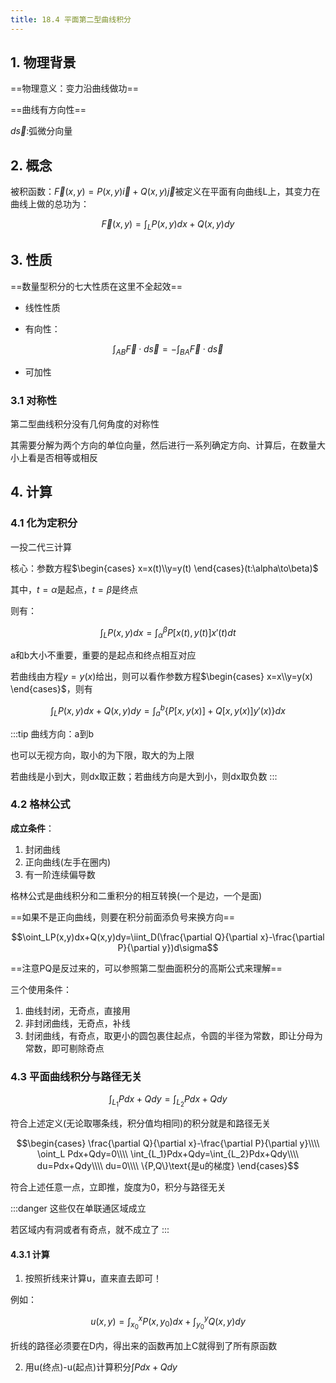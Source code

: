 ```yaml
---
title: 18.4 平面第二型曲线积分
---
```


## 1. 物理背景

==物理意义：变力沿曲线做功==

==曲线有方向性==

$d\vec{s}$:弧微分向量

## 2. 概念

被积函数：$\vec{F}(x,y)=P(x,y)\vec{i}+Q(x,y)\vec{j}$被定义在平面有向曲线L上，其变力在曲线上做的总功为：

$$\vec{F}(x,y)=\int_LP(x,y)dx+Q(x,y)dy$$

## 3. 性质

==数量型积分的七大性质在这里不全起效==

+ 线性性质

+ 有向性：

$$\int_{AB}\vec{F}·d\vec{s}=-\int_{BA}\vec{F}·d\vec{s}$$

+ 可加性


### 3.1 对称性

第二型曲线积分没有几何角度的对称性

其需要分解为两个方向的单位向量，然后进行一系列确定方向、计算后，在数量大小上看是否相等或相反

## 4. 计算

### 4.1 化为定积分

一投二代三计算

核心：参数方程$\begin{cases}
    x=x(t)\\y=y(t)
\end{cases}(t:\alpha\to\beta)$

其中，$t=\alpha$是起点，$t=\beta$是终点

则有：

$$\int_LP(x,y)dx=\int_\alpha^\beta P[x(t),y(t)]x'(t)dt$$

a和b大小不重要，重要的是起点和终点相互对应

若曲线由方程$y=y(x)$给出，则可以看作参数方程$\begin{cases}
    x=x\\y=y(x)
\end{cases}$，则有

$$\int_LP(x,y)dx+Q(x,y)dy=\int_a^b\{P[x,y(x)]+Q[x,y(x)]y'(x)\}dx$$

:::tip
曲线方向：a到b

也可以无视方向，取小的为下限，取大的为上限

若曲线是小到大，则dx取正数；若曲线方向是大到小，则dx取负数
:::

### 4.2 格林公式

**成立条件**：
1. 封闭曲线
2. 正向曲线(左手在圈内)
3. 有一阶连续偏导数

格林公式是曲线积分和二重积分的相互转换(一个是边，一个是面)

==如果不是正向曲线，则要在积分前面添负号来换方向==

$$\oint_LP(x,y)dx+Q(x,y)dy=\iint_D(\frac{\partial Q}{\partial x}-\frac{\partial P}{\partial y})d\sigma$$

==注意PQ是反过来的，可以参照第二型曲面积分的高斯公式来理解==

三个使用条件：

1. 曲线封闭，无奇点，直接用
2. 非封闭曲线，无奇点，补线
3. 封闭曲线，有奇点，取更小的圆包裹住起点，令圆的半径为常数，即让分母为常数，即可剔除奇点

### 4.3 平面曲线积分与路径无关

$$\int_{L_1}Pdx+Qdy=\int_{L_2}Pdx+Qdy$$

符合上述定义(无论取哪条线，积分值均相同)的积分就是和路径无关

$$\begin{cases}
    \frac{\partial Q}{\partial x}-\frac{\partial P}{\partial y}\\\\
    \oint_L Pdx+Qdy=0\\\\
    \int_{L_1}Pdx+Qdy=\int_{L_2}Pdx+Qdy\\\\
    du=Pdx+Qdy\\\\
    du=0\\\\
    \{P,Q\}\text{是u的梯度}
\end{cases}$$

符合上述任意一点，立即推，旋度为0，积分与路径无关

:::danger
这些仅在单联通区域成立

若区域内有洞或者有奇点，就不成立了
:::

#### 4.3.1 计算

1. 按照折线来计算u，直来直去即可！

例如：

$$u(x,y)=\int_{x_0}^xP(x,y_0)dx+\int_{y_0}^yQ(x,y)dy$$

折线的路径必须要在D内，得出来的函数再加上C就得到了所有原函数

2. 用u(终点)-u(起点)计算积分$\int Pdx+Qdy$












